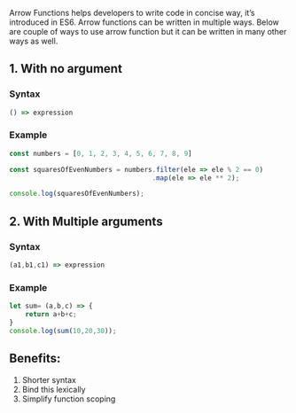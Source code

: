 Arrow Functions helps developers to write code in concise way, it’s introduced in ES6.
Arrow functions can be written in multiple ways. Below are couple of ways to use arrow function but it can be written in many other ways as well. 

## 1. With no argument

### Syntax

```javascript
() => expression
```

### Example

```javascript
const numbers = [0, 1, 2, 3, 4, 5, 6, 7, 8, 9]

const squaresOfEvenNumbers = numbers.filter(ele => ele % 2 == 0)
                                    .map(ele => ele ** 2);

console.log(squaresOfEvenNumbers);
```

## 2. With Multiple arguments

### Syntax

```javascript    
(a1,b1,c1) => expression
```

### Example
```javascript    
let sum= (a,b,c) => {
    return a+b+c;
}
console.log(sum(10,20,30));
```

## Benefits:

1. Shorter syntax
2. Bind this lexically
3. Simplify function scoping
